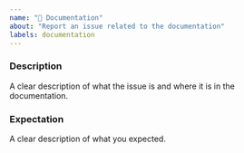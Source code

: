 ```yaml
---
name: "📝 Documentation"
about: "Report an issue related to the documentation"
labels: documentation
---
```


### Description

A clear description of what the issue is and where it is in the documentation.

### Expectation

A clear description of what you expected.
